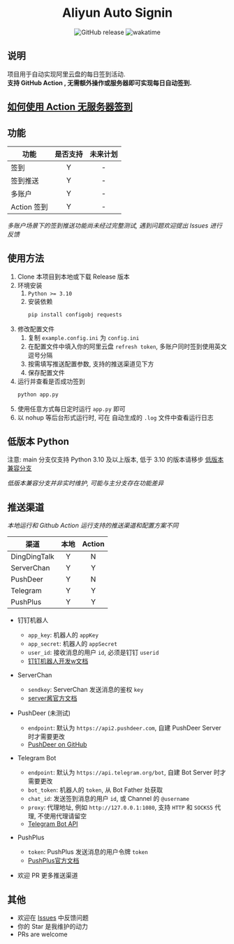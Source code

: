 <div align=center>

# Aliyun Auto Signin

![GitHub release](https://img.shields.io/github/v/release/ImYrS/aliyun-auto-signin)
![wakatime](https://wakatime.com/badge/user/92b8bbab-18e1-4e0c-af6d-082cc16c9d8a/project/0547bf5c-f66c-4798-ab89-96ddb017fef7.svg)

</div>

## 说明

项目用于自动实现阿里云盘的每日签到活动.  
**支持 GitHub Action , 无需额外操作或服务器即可实现每日自动签到.**

## [如何使用 Action 无服务器签到](https://github.com/ImYrS/aliyun-auto-signin/blob/main/How-To-Use-Action.md)

## 功能

| 功能        | 是否支持 | 未来计划 |
|-----------|:----:|:----:|
| 签到        |  Y   |  -   |
| 签到推送      |  Y   |  -   |
| 多账户       |  Y   |  -   |
| Action 签到 |  Y   |  -   |

*多账户场景下的签到推送功能尚未经过完整测试, 遇到问题欢迎提出 Issues 进行反馈*

## 使用方法

1. Clone 本项目到本地或下载 Release 版本
2. 环境安装
    1. `Python >= 3.10`
    2. 安装依赖
        ```bash
        pip install configobj requests
        ```
3. 修改配置文件
    1. 复制 `example.config.ini` 为 `config.ini`
    2. 在配置文件中填入你的阿里云盘 `refresh token`, 多账户同时签到使用英文逗号分隔
    3. 按需填写推送配置参数, 支持的推送渠道见下方
    4. 保存配置文件
4. 运行并查看是否成功签到
    ```bash
    python app.py
    ```
5. 使用任意方式每日定时运行 `app.py` 即可
6. 以 nohup 等后台形式运行时, 可在 自动生成的 `.log` 文件中查看运行日志

## 低版本 Python

注意: main 分支仅支持 Python 3.10 及以上版本, 低于 3.10 的版本请移步
[低版本兼容分支](https://github.com/ImYrS/aliyun-auto-signin/tree/older-python-version)

*低版本兼容分支并非实时维护, 可能与主分支存在功能差异*

## 推送渠道

*本地运行和 Github Action 运行支持的推送渠道和配置方案不同*

| 渠道           | 本地  | Action |
|--------------|:---:|:------:|
| DingDingTalk |  Y  |   N    |
| ServerChan   |  Y  |   Y    |
| PushDeer     |  Y  |   N    |
| Telegram     |  Y  |   Y    |
| PushPlus     |  Y  |   Y    |

- 钉钉机器人
    - `app_key`: 机器人的 `appKey`
    - `app_secret`: 机器人的 `appSecret`
    - `user_id`: 接收消息的用户 `id`, 必须是钉钉 `userid`
    - [钉钉机器人开发w文档](https://open.dingtalk.com/document/isvapp/send-messages-based-on-enterprise-robot-callback)

- ServerChan
    - `sendkey`: ServerChan 发送消息的鉴权 `key`
    - [server酱官方文档](https://sct.ftqq.com)

- PushDeer (未测试)
    - `endpoint`: 默认为 `https://api2.pushdeer.com`, 自建 PushDeer Server 时才需要更改
    - [PushDeer on GitHub](https://github.com/easychen/pushdeer)

- Telegram Bot
    - `endpoint`: 默认为 `https://api.telegram.org/bot`, 自建 Bot Server 时才需要更改
    - `bot_token`: 机器人的 `token`, 从 Bot Father 处获取
    - `chat_id`: 发送签到消息的用户 `id`, 或 Channel 的 `@username`
    - `proxy`: 代理地址, 例如 `http://127.0.0.1:1080`, 支持 `HTTP` 和 `SOCKS5` 代理, 不使用代理请留空
    - [Telegram Bot API](https://core.telegram.org/bots/api)

- PushPlus
    - `token`: PushPlus 发送消息的用户令牌 `token`
    - [PushPlus官方文档](https://www.pushplus.plus)
- 欢迎 PR 更多推送渠道

## 其他

- 欢迎在 [Issues](https://github.com/ImYrS/aliyun-auto-signin/issues) 中反馈问题
- 你的 Star 是我维护的动力
- PRs are welcome
